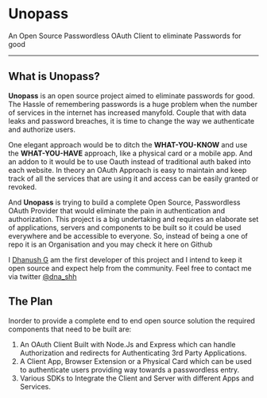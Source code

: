 # Unopass

An Open Source Passwordless OAuth Client to eliminate Passwords for good

---

## What is Unopass?

**Unopass** is an open source project aimed to eliminate passwords for good. The Hassle of remembering passwords is a huge problem when the number of services in the internet has increased manyfold. Couple that with data leaks and password breaches, it is time to change the way we authenticate and authorize users.

One elegant approach would be to ditch the **WHAT-YOU-KNOW** and use the **WHAT-YOU-HAVE** approach, like a physical card or a mobile app. And an addon to it would be to use Oauth instead of traditional auth baked into each website. In theory an OAuth Approach is easy to maintain and keep track of all the services that are using it and access can be easily granted or revoked.

And **Unopass** is trying to build a complete Open Source, Passwordless OAuth Provider that would eliminate the pain in authentication and authorization. This project is a big undertaking and requires an elaborate set of applications, servers and components to be built so it could be used everywhere and be accessible to everyone. So, instead of being a one of repo it is an Organisation and you may check it here on Github

I [Dhanush G](https://github.com/dnashh) am the first developer of this project and I intend to keep it open source and expect help from the community. Feel free to contact me via twitter [@dna_shh](https://twitter.com/dna_shh)

## The Plan

Inorder to provide a complete end to end open source solution the required components that need to be built are:

1. An OAuth Client Built with Node.Js and Express which can handle Authorization and redirects for Authenticating 3rd Party Applications.
1. A Client App, Browser Extension or a Physical Card which can be used to authenticate users providing way towards a passwordless entry.
1. Various SDKs to Integrate the Client and Server with different Apps and Services.
